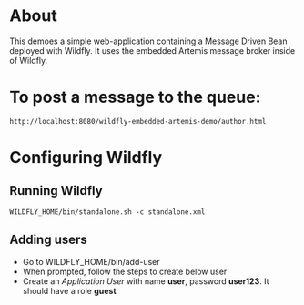 # About

This demoes a simple web-application containing a Message Driven Bean deployed with Wildfly. It uses the embedded Artemis message broker inside of Wildfly.


# To post a message to the queue:

	http://localhost:8080/wildfly-embedded-artemis-demo/author.html


# Configuring Wildfly

## Running Wildfly

	WILDFLY_HOME/bin/standalone.sh -c standalone.xml

## Adding users

- Go to WILDFLY_HOME/bin/add-user
- When prompted, follow the steps to create below user
- Create an *Application User* with name **user**, password **user123**. It should have a role **guest**




	
